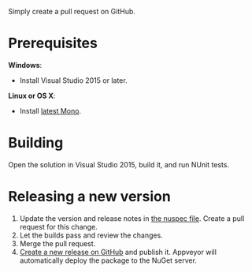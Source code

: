 Simply create a pull request on GitHub.


# Prerequisites

__Windows__:

- Install Visual Studio 2015 or later.

__Linux or OS X__:

- Install [latest Mono](http://www.mono-project.com/download/).


# Building

Open the solution in Visual Studio 2015, build it, and run NUnit tests.


# Releasing a new version

1. Update the version and release notes in [the nuspec file](./Bud.Exec/Bud.Exec.nuspec). Create a pull request for
   this change.
1. Let the builds pass and review the changes.
1. Merge the pull request.
1. [Create a new release on GitHub](../../releases/new) and publish it. Appveyor will automatically deploy the package to
   the NuGet server.